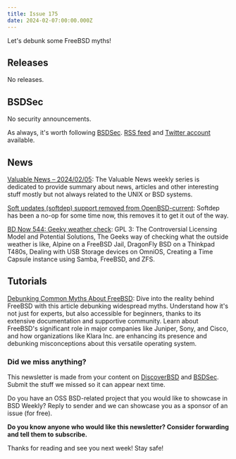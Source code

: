 ```yaml
---
title: Issue 175
date: 2024-02-07:00:00.000Z
---
```


Let's debunk some FreeBSD myths!

<!-- more -->

## Releases

No releases.

## BSDSec

No security announcements.

As always, it's worth following [BSDSec](https://bsdsec.net). [RSS feed](https://bsdsec.net/articles.atom) and [Twitter account](https://twitter.com/bsdsec) available.

## News

[Valuable News – 2024/02/05](https://vermaden.wordpress.com/2024/02/05/valuable-news-2024-02-05/?utm_source=bsdweekly): The Valuable News weekly series is dedicated to provide summary about news, articles and other interesting stuff mostly but not always related to the UNIX or BSD systems.

[Soft updates (softdep) support removed from OpenBSD-current](https://www.undeadly.org/cgi?action=article;sid=20240204112905&utm_source=bsdweekly): Softdep has been a no-op for some time now, this removes it to get it out of the way.

[BD Now 544: Geeky weather check](https://www.bsdnow.tv/544?utm_source=bsdweekly): GPL 3: The Controversial Licensing Model and Potential Solutions, The Geeks way of checking what the outside weather is like, Alpine on a FreeBSD Jail, DragonFly BSD on a Thinkpad T480s, Dealing with USB Storage devices on OmniOS, Creating a Time Capsule instance using Samba, FreeBSD, and ZFS.

## Tutorials

[Debunking Common Myths About FreeBSD](https://klarasystems.com/articles/debunking-common-myths-about-freebsd/?utm_source=bsdweekly): Dive into the reality behind FreeBSD with this article debunking widespread myths. Understand how it's not just for experts, but also accessible for beginners, thanks to its extensive documentation and supportive community. Learn about FreeBSD's significant role in major companies like Juniper, Sony, and Cisco, and how organizations like Klara Inc. are enhancing its presence and debunking misconceptions about this versatile operating system.

### Did we miss anything?

This newsletter is made from your content on [DiscoverBSD](https://discoverbsd.com) and [BSDSec](https://bsdsec.net). Submit the stuff we missed so it can appear next time.

Do you have an OSS BSD-related project that you would like to showcase in BSD Weekly? Reply to sender and we can showcase you as a sponsor of an issue (for free).

**Do you know anyone who would like this newsletter? Consider forwarding and tell them to subscribe.**

Thanks for reading and see you next week! Stay safe!
